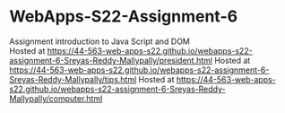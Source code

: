 # WebApps-S22-Assignment-6
Assignment introduction to Java Script and DOM <br>
Hosted at  https://44-563-web-apps-s22.github.io/webapps-s22-assignment-6-Sreyas-Reddy-Mallypally/president.html
Hosted at  https://44-563-web-apps-s22.github.io/webapps-s22-assignment-6-Sreyas-Reddy-Mallypally/tips.html
Hosted at  https://44-563-web-apps-s22.github.io/webapps-s22-assignment-6-Sreyas-Reddy-Mallypally/computer.html
